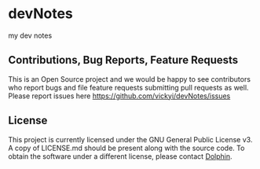 # devNotes

my dev notes

## Contributions, Bug Reports, Feature Requests

This is an Open Source project and we would be happy to see contributors who report bugs and file feature requests
submitting pull requests as well. Please report issues here https://github.com/vickyi/devNotes/issues

## License

This project is currently licensed under the GNU General Public License v3. A copy of LICENSE.md should be present
along with the source code. To obtain the software under a different license, please contact [Dolphin](dolphinzhang@gmail.com).